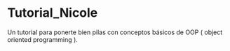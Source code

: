 # Tutorial_Nicole
Un tutorial para ponerte bien pilas con conceptos básicos de OOP ( object oriented programming ).
